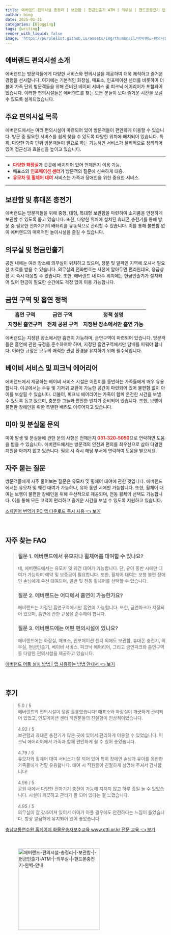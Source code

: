 ```yaml
---
title: 에버랜드 편의시설 총정리 | 보관함 | 현금인출기 ATM | 의무실 | 핸드폰충전기 완벽 안내
author: bing
date: 2025-01-31
categories: [Blogging]
tags: [writing]
render_with_liquid: false
image: 'https://purplelist.github.io/assets/img/thumbnail/에버랜드-편의시설-총정리-|-보관함-|-현금인출기-ATM-|-의무실-|-핸드폰충전기-완벽-안내.webp'
---
```



<h2 id='에버랜드_편의시설_소개'>에버랜드 편의시설 소개</h2>

<p>에버랜드는 방문객들에게 다양한 서비스와 편의시설을 제공하여 더욱 쾌적하고 즐거운 경험을 선사합니다. 여기에는 기본적인 화장실, 매표소, 인포메이션 센터를 비롯하여 더불어 가족 단위 방문객들을 위해 준비된 베이비 서비스 및 피크닉 에어리어가 포함되어 있습니다. 이러한 편의시설들은 에버랜드를 찾는 모든 분들이 보다 즐거운 시간을 보낼 수 있도록 설계되었습니다.</p>

<h2 id='주요_편의시설_목록'>주요 편의시설 목록</h2>

<p>에버랜드에서는 여러 편의시설이 마련되어 있어 방문객들이 편안하게 이용할 수 있습니다. 방문 중 필요한 서비스를 쉽게 찾을 수 있도록 다양한 위치에 배치되어 있습니다. 특히, 다양한 가족 단위 방문객들이 필요로 하는 기능적인 서비스가 물리적으로 정리되어 있어 접근성과 효율성을 높이고 있습니다.</p>

<hr />

<ul>
    <li><b><span style="color: #ee2323;">다양한 화장실</span></b>가 곳곳에 배치되어 있어 언제든지 이용 가능.</li>
    <li>매표소와 <b><span style="color: #ee2323;">인포메이션 센터</span></b>가 방문객의 질문에 신속하게 대응.</li>
    <li><b><span style="color: #ee2323;">유모차 및 휠체어 대여</span></b> 서비스는 가족과 장애인을 위한 중요한 서비스.</li>
</ul>

<hr />

<h2 id='보관함_및_충전기'>보관함 및 휴대폰 충전기</h2>

<p>에버랜드는 방문객들을 위해 중형, 대형, 특대형 보관함을 마련하여 소지품을 안전하게 보관할 수 있도록 돕고 있습니다. 또한, 다양한 위치에 설치된 휴대폰 충전기를 통해 방문 중 필요한 전자기기의 배터리를 유동적으로 관리할 수 있습니다. 이를 통해 불편함 없이 에버랜드의 매력적인 놀이시설을 즐길 수 있습니다.</p>

<h2 id='의무실_및_현금인출기'>의무실 및 현금인출기</h2>

<p>공원 내에는 여러 장소에 의무실이 위치하고 있으며, 정문 및 알파인 지역에 오셔서 필요한 치료를 받을 수 있습니다. 의무실의 전화번호는 사전에 알아두면 편리한데요, 응급상황 시 즉시 대응할 수 있습니다. 또한, 에버랜드 내 다수 위치에는 현금인출기가 설치되어 있어 현금이 필요한 순간에도 걱정 없이 이용 가능합니다.</p>

<h2 id='금연_구역_및_흡연_정책'>금연 구역 및 흡연 정책</h2>

<table>
    <tr>
        <td style="text-align: center; height: 17px;"><b>흡연 구역</b></td>
        <td style="text-align: center; height: 17px;"><b>금연 구역</b></td>
        <td style="text-align: center; height: 17px;"><b>정책 설명</b></td>
    </tr>
    <tr>
        <td style="text-align: center; height: 17px;"><b>지정된 흡연구역</b></td>
        <td style="text-align: center; height: 17px;"><b>전체 공원 구역</b></td>
        <td style="text-align: center; height: 17px;"><b>지정된 장소에서만 흡연 가능</b></td>
    </tr>
</table>

<p>에버랜드는 지정된 장소에서만 흡연이 가능하며, 금연구역이 마련되어 있습니다. 방문객들은 흡연에 관한 규정을 준수하여야 하며, 지정된 흡연구역에서만 담배를 피워야 합니다. 이러한 규정은 모두의 쾌적한 관람 환경을 유지하기 위해 필수적입니다.</p>

<h2 id='베이비_서비스_및_피크닉_에어리어'>베이비 서비스 및 피크닉 에어리어</h2>

<p>에버랜드에서 제공하는 베이비 서비스 시설은 어린이를 동반하는 가족들에게 매우 유용합니다. 이곳에서는 수유 및 기저귀 교환이 가능한 공간이 마련되어 있어 불편함 없이 아이를 보살필 수 있습니다. 더불어, 피크닉 에어리어는 가족이 함께 온전한 시간을 보낼 수 있도록 돕고 있으며, 충분한 그늘과 편안한 벤치가 준비되어 있습니다. 또한, 보행이 불편한 장애인을 위한 특별한 배려도 이루어지고 있습니다.</p>

<h2 id='미아_및_분실물_문의'>미아 및 분실물 문의</h2>

<p>미아 발생 및 분실물에 관한 문의 사항은 언제든지 <b><span style="color: #ee2323;">031-320-5050</span></b>으로 연락하면 도움을 받을 수 있습니다. 에버랜드에서는 방문객의 안전과 편의를 최우선으로 삼아 다양한 지원을 아끼지 않고 있습니다. 필요 시 즉시 해당 부서에 연락하여 도움을 받으세요.</p>

<h2 id='자주_묻는_질문'>자주 묻는 질문</h2>

<p>방문객들에게 자주 물어보는 질문은 유모차 및 휠체어 대여에 관한 것입니다. 에버랜드에서는 유모차 및 웨건 대여가 가능하나, 유아 동반 시에만 가능합니다. 또한, 휠체어 대여는 보행이 불편한 장애인을 위해 우선적으로 제공되며, 전동 휠체어 선택도 가능합니다. 이를 통해 모든 고객이 편리하고 즐거운 시간을 보낼 수 있도록 지원하고 있습니다.</p>


<p><a class="click-button" title="스페인어 번역기 PC 앱 다운로드 즉시 사용" href="https://purplelist.github.io/posts/%EC%8A%A4%ED%8E%98%EC%9D%B8%EC%96%B4-%EB%B2%88%EC%97%AD%EA%B8%B0-PC-%EC%95%B1-%EB%8B%A4%EC%9A%B4%EB%A1%9C%EB%93%9C-%EC%A6%89%EC%8B%9C-%EC%82%AC%EC%9A%A9/" rel="dofollow">스페인어 번역기 PC 앱 다운로드 즉시 사용 👈 보기</a></p><br>
<h2 id='자주_찾는_FAQ'>자주 찾는 FAQ</h2>
<div itemscope="" itemtype="https://schema.org/FAQPage"> 
<blockquote> 
<div itemscope="" itemprop="mainEntity" itemtype="https://schema.org/Question"> 
<h3 itemprop="name">질문 1. 에버랜드에서 유모차나 휠체어를 대여할 수 있나요? </h3> 
<div itemscope="" itemprop="acceptedAnswer" itemtype="https://schema.org/Answer"> 
<span itemprop="text"> 
<p>네, 에버랜드에서는 유모차 및 웨건 대여가 가능합니다. 단, 유아 동반 시에만 대여가 가능하며 예약 및 보증금이 필요합니다. 또한, 휠체어 대여는 보행 불편 장애인 손님에게 우선 대여되며, 일반 및 전동 휠체어를 선택할 수 있습니다.</p> 
</span> 
</div> 
</div> 

<div itemscope="" itemprop="mainEntity" itemtype="https://schema.org/Question"> 
<h3 itemprop="name">질문 2. 에버랜드는 어디에서 흡연이 가능한가요? </h3> 
<div itemscope="" itemprop="acceptedAnswer" itemtype="https://schema.org/Answer"> 
<span itemprop="text"> 
<p>에버랜드는 지정된 흡연구역에서만 흡연이 가능합니다. 또한, 금연파크가 지정되어 있으며, 흡연에 관한 규정을 준수해야 합니다.</p> 
</span> 
</div> 
</div> 

<div itemscope="" itemprop="mainEntity" itemtype="https://schema.org/Question"> 
<h3 itemprop="name">질문 3. 에버랜드에는 어떤 편의시설이 있나요? </h3> 
<div itemscope="" itemprop="acceptedAnswer" itemtype="https://schema.org/Answer"> 
<span itemprop="text"> 
<p>에버랜드에는 화장실, 매표소, 인포메이션 센터 외에도 보관함, 휴대폰 충전기, 의무실, 현금인출기, 베이비 서비스, 피크닉 에어리어, 그리고 금연파크와 흡연구역 등 다양한 편의시설을 제공하고 있습니다.</p> 
</span> 
</div> 
</div> 

</blockquote> 
</div>
<p><a class="click-button" title="에버랜드 어플 설치 방법 | 앱 사용하는 방법 안내서" href="https://purplelist.github.io/posts/%EC%97%90%EB%B2%84%EB%9E%9C%EB%93%9C-%EC%96%B4%ED%94%8C-%EC%84%A4%EC%B9%98-%EB%B0%A9%EB%B2%95-%EC%95%B1-%EC%82%AC%EC%9A%A9%ED%95%98%EB%8A%94-%EB%B0%A9%EB%B2%95-%EC%95%88%EB%82%B4%EC%84%9C/" rel="dofollow">에버랜드 어플 설치 방법 | 앱 사용하는 방법 안내서 👈 보기</a></p><br>
<h2 id='후기'>후기</h2>
<div itemscope itemtype="https://schema.org/Product">
  <blockquote>
  <div itemprop="review" itemscope itemtype="https://schema.org/Review">
      <div itemprop="reviewRating" itemscope itemtype="https://schema.org/Rating"> <span itemprop="ratingValue">5.0</span> / <span itemprop="bestRating">5</span> </div>
      <span itemprop="reviewBody">에버랜드의 편의시설이 정말 훌륭했습니다! 매표소와 화장실이 깨끗하게 관리되어 있었고, 인포메이션 센터 직원분들의 친절함이 인상적이었습니다.</span>
  </div>
  <br>
  <div itemprop="review" itemscope itemtype="https://schema.org/Review">
      <div itemprop="reviewRating" itemscope itemtype="https://schema.org/Rating"> <span itemprop="ratingValue">4.92</span> / <span itemprop="bestRating">5</span> </div>
      <span itemprop="reviewBody">보관함과 휴대폰 충전기가 많은 곳에 있어서 편리하게 이용할 수 있었습니다. 피크닉 에어리어에서 가족과 함께 편안하게 쉴 수 있어 좋았습니다.</span>
  </div>
  <br>
  <div itemprop="review" itemscope itemtype="https://schema.org/Review">
      <div itemprop="reviewRating" itemscope itemtype="https://schema.org/Rating"> <span itemprop="ratingValue">4.79</span> / <span itemprop="bestRating">5</span> </div>
      <span itemprop="reviewBody">유모차와 휠체어 대여 서비스가 잘 되어 있어 특히 장애인 손님과 유아를 동반한 가족들에게 정말 유용합니다. 대여 시 직원들이 친절하게 설명해 주셔서 감사합니다!</span>
  </div>
  <br>
  <div itemprop="review" itemscope itemtype="https://schema.org/Review">
      <div itemprop="reviewRating" itemscope itemtype="https://schema.org/Rating"> <span itemprop="ratingValue">4.96</span> / <span itemprop="bestRating">5</span> </div>
      <span itemprop="reviewBody">공원 내에서 다양한 전자기기 충전이 가능해 지치지 않고 하루 종일 놀 수 있었습니다. 시설이 깨끗하고 관리가 잘 되어 있다는 걸 느꼈습니다.</span>
  </div>
  <br>
  <div itemprop="review" itemscope itemtype="https://schema.org/Review">
      <div itemprop="reviewRating" itemscope itemtype="https://schema.org/Rating"> <span itemprop="ratingValue">4.95</span> / <span itemprop="bestRating">5</span> </div>
      <span itemprop="reviewBody">의무실이 잘 갖추어져 있어서 아이가 아플 경우에도 안전하다는 느낌이 들었습니다. 항상 깔끔하게 유지되어 있어 좋았습니다.</span>
  </div>
  </blockquote>
</div>
<p><a class="click-button" title="충남교통연수원 홈페이지 화물운송자보수교육 www.ctti.or.kr 전문 교육" href="https://purplelist.github.io/posts/%EC%B6%A9%EB%82%A8%EA%B5%90%ED%86%B5%EC%97%B0%EC%88%98%EC%9B%90-%ED%99%88%ED%8E%98%EC%9D%B4%EC%A7%80-%ED%99%94%EB%AC%BC%EC%9A%B4%EC%86%A1%EC%9E%90%EB%B3%B4%EC%88%98%EA%B5%90%EC%9C%A1-www.ctti.or.kr-%EC%A0%84%EB%AC%B8-%EA%B5%90%EC%9C%A1/" rel="dofollow">충남교통연수원 홈페이지 화물운송자보수교육 www.ctti.or.kr 전문 교육 👈 보기</a></p><br>
<figure class="image"><img src="https://purplelist.github.io/assets/img/thumbnail/에버랜드-편의시설-총정리-|-보관함-|-현금인출기-ATM-|-의무실-|-핸드폰충전기-완벽-안내.webp" alt="에버랜드-편의시설-총정리-|-보관함-|-현금인출기-ATM-|-의무실-|-핸드폰충전기-완벽-안내" width="256" height="256"></figure>